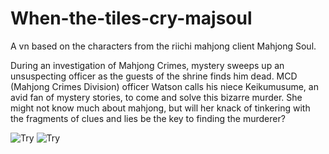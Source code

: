 # When-the-tiles-cry-majsoul
A vn based on the characters from the riichi mahjong client Mahjong Soul.

During an investigation of Mahjong Crimes, mystery sweeps up an unsuspecting officer as the guests of the shrine finds him dead. MCD (Mahjong Crimes Division) officer Watson calls his niece Keikumusume, an avid fan of mystery stories, to come and solve this bizarre murder. She might not know much about mahjong, but will her knack of tinkering with the fragments of clues and lies be the key to finding the murderer?

![Try](https://github.com/watterle/When-the-tiles-cry-majsoul/blob/master/game/screen/1.png?raw=true "Optional Title")
![Try](https://github.com/watterle/When-the-tiles-cry-majsoul/blob/master/game/screen/2.png?raw=true "Optional Title")



